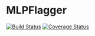 # MLPFlagger

[![Build Status](https://travis-ci.org/mweastwood/MLPFlagger.jl.svg?branch=master)](https://travis-ci.org/mweastwood/MLPFlagger.jl)
[![Coverage Status](https://coveralls.io/repos/mweastwood/MLPFlagger.jl/badge.svg)](https://coveralls.io/r/mweastwood/MLPFlagger.jl)
